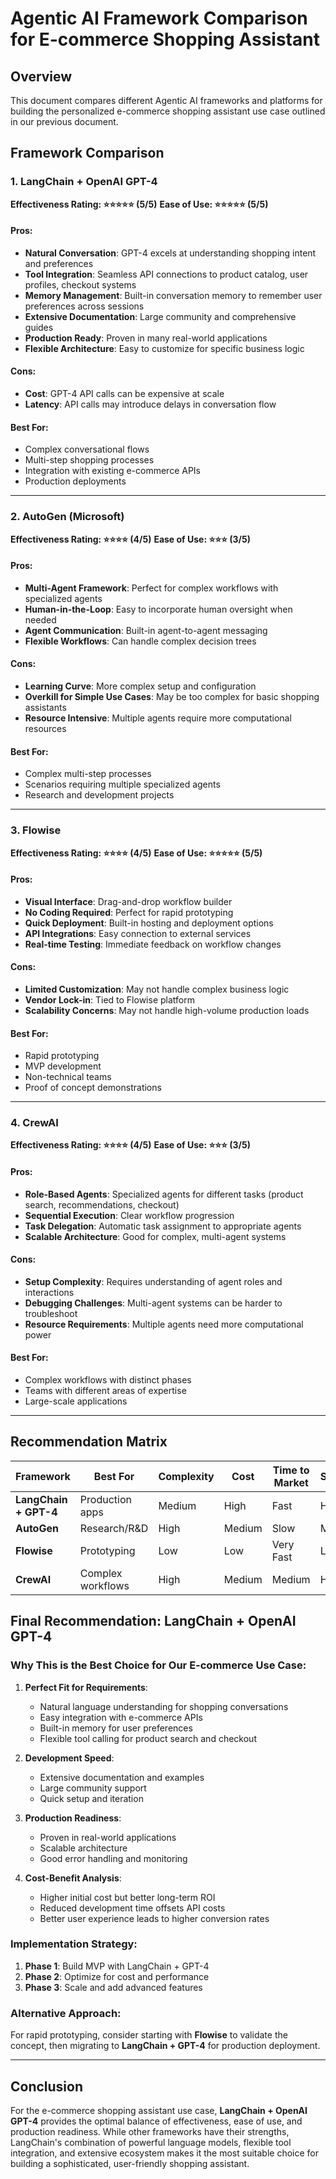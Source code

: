 # Agentic AI Framework Comparison for E-commerce Shopping Assistant

## Overview
This document compares different Agentic AI frameworks and platforms for building the personalized e-commerce shopping assistant use case outlined in our previous document.

## Framework Comparison

### 1. LangChain + OpenAI GPT-4

**Effectiveness Rating: ⭐⭐⭐⭐⭐ (5/5)**
**Ease of Use: ⭐⭐⭐⭐⭐ (5/5)**

#### Pros:
- **Natural Conversation**: GPT-4 excels at understanding shopping intent and preferences
- **Tool Integration**: Seamless API connections to product catalog, user profiles, checkout systems
- **Memory Management**: Built-in conversation memory to remember user preferences across sessions
- **Extensive Documentation**: Large community and comprehensive guides
- **Production Ready**: Proven in many real-world applications
- **Flexible Architecture**: Easy to customize for specific business logic

#### Cons:
- **Cost**: GPT-4 API calls can be expensive at scale
- **Latency**: API calls may introduce delays in conversation flow

#### Best For:
- Complex conversational flows
- Multi-step shopping processes
- Integration with existing e-commerce APIs
- Production deployments

---

### 2. AutoGen (Microsoft)

**Effectiveness Rating: ⭐⭐⭐⭐ (4/5)**
**Ease of Use: ⭐⭐⭐ (3/5)**

#### Pros:
- **Multi-Agent Framework**: Perfect for complex workflows with specialized agents
- **Human-in-the-Loop**: Easy to incorporate human oversight when needed
- **Agent Communication**: Built-in agent-to-agent messaging
- **Flexible Workflows**: Can handle complex decision trees

#### Cons:
- **Learning Curve**: More complex setup and configuration
- **Overkill for Simple Use Cases**: May be too complex for basic shopping assistants
- **Resource Intensive**: Multiple agents require more computational resources

#### Best For:
- Complex multi-step processes
- Scenarios requiring multiple specialized agents
- Research and development projects

---

### 3. Flowise

**Effectiveness Rating: ⭐⭐⭐⭐ (4/5)**
**Ease of Use: ⭐⭐⭐⭐⭐ (5/5)**

#### Pros:
- **Visual Interface**: Drag-and-drop workflow builder
- **No Coding Required**: Perfect for rapid prototyping
- **Quick Deployment**: Built-in hosting and deployment options
- **API Integrations**: Easy connection to external services
- **Real-time Testing**: Immediate feedback on workflow changes

#### Cons:
- **Limited Customization**: May not handle complex business logic
- **Vendor Lock-in**: Tied to Flowise platform
- **Scalability Concerns**: May not handle high-volume production loads

#### Best For:
- Rapid prototyping
- MVP development
- Non-technical teams
- Proof of concept demonstrations

---

### 4. CrewAI

**Effectiveness Rating: ⭐⭐⭐⭐ (4/5)**
**Ease of Use: ⭐⭐⭐ (3/5)**

#### Pros:
- **Role-Based Agents**: Specialized agents for different tasks (product search, recommendations, checkout)
- **Sequential Execution**: Clear workflow progression
- **Task Delegation**: Automatic task assignment to appropriate agents
- **Scalable Architecture**: Good for complex, multi-agent systems

#### Cons:
- **Setup Complexity**: Requires understanding of agent roles and interactions
- **Debugging Challenges**: Multi-agent systems can be harder to troubleshoot
- **Resource Requirements**: Multiple agents need more computational power

#### Best For:
- Complex workflows with distinct phases
- Teams with different areas of expertise
- Large-scale applications

---

## Recommendation Matrix

| Framework | Best For | Complexity | Cost | Time to Market | Scalability |
|-----------|----------|------------|------|----------------|-------------|
| **LangChain + GPT-4** | Production apps | Medium | High | Fast | High |
| **AutoGen** | Research/R&D | High | Medium | Slow | Medium |
| **Flowise** | Prototyping | Low | Low | Very Fast | Low |
| **CrewAI** | Complex workflows | High | Medium | Medium | High |

## Final Recommendation: LangChain + OpenAI GPT-4

### Why This is the Best Choice for Our E-commerce Use Case:

1. **Perfect Fit for Requirements**:
   - Natural language understanding for shopping conversations
   - Easy integration with e-commerce APIs
   - Built-in memory for user preferences
   - Flexible tool calling for product search and checkout

2. **Development Speed**:
   - Extensive documentation and examples
   - Large community support
   - Quick setup and iteration

3. **Production Readiness**:
   - Proven in real-world applications
   - Scalable architecture
   - Good error handling and monitoring

4. **Cost-Benefit Analysis**:
   - Higher initial cost but better long-term ROI
   - Reduced development time offsets API costs
   - Better user experience leads to higher conversion rates

### Implementation Strategy:
1. **Phase 1**: Build MVP with LangChain + GPT-4
2. **Phase 2**: Optimize for cost and performance
3. **Phase 3**: Scale and add advanced features

### Alternative Approach:
For rapid prototyping, consider starting with **Flowise** to validate the concept, then migrating to **LangChain + GPT-4** for production deployment.

---

## Conclusion

For the e-commerce shopping assistant use case, **LangChain + OpenAI GPT-4** provides the optimal balance of effectiveness, ease of use, and production readiness. While other frameworks have their strengths, LangChain's combination of powerful language models, flexible tool integration, and extensive ecosystem makes it the most suitable choice for building a sophisticated, user-friendly shopping assistant. 